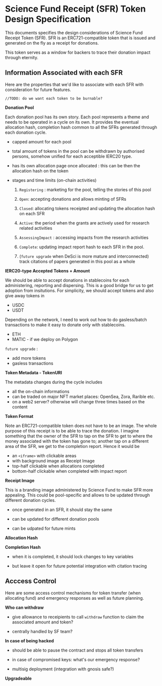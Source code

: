 # Science Fund Receipt (SFR) Token Design Specification

This documents specifies the design considerations of Science Fund Receipt Token (SFR). SFR is an ERC721-compatible token that is issued and generated on the fly as a receipt for donations. 

This token serves as a window for backers to trace their donation impact through eternity.



## **Information Associated with each SFR**



Here are the properties that we'd like to associate with each SFR with consideration for future features.

```
//TODO: do we want each token to be burnable?
```
**Donation Pool**

Each donation pool has its own story. Each pool represents a theme and needs to be operated in a cycle on its own. It provides the eventual allocation hash, completion hash common to all the SFRs generated through each donation cycle. 

- capped amount for each pool


- total amount of tokens in the pool can be withdrawn by authorised persons, somehow unified for each acceptible IERC20 type.

- has its own allocation page once allocated : this can be then the allocation hash on the token

    
- stages and time limits (on-chain activities) 

    1.  `Registering` : marketing for the pool, telling the stories of this pool 
    
    2.  `Open`: accepting donations and allows minting of SFRs
    
    3. `Closed`: allocating tokens receipted and updating the allocation hash on each SFR 

    4. `Active`: the period when the grants are actively used for research related activities

    5. `AssessingImpact` : accessing impacts from the research activities 
    
    6. `Complete`: updating impact report hash to each SFR in the pool.  

    7. (`future upgrade` when DeSci is more mature and interconnected) track citations of papers generated in this pool as a whole 


**IERC20-type Accepted Tokens +  Amount**

We should be able to accept donations in stablecoins for each administering, reporting and dispersing. This is a good bridge for us to get adoption from insitutions. 
For simplicity, we should accept tokens and also give away tokens in 

- USDC
- USDT

Depending on the network, I need to work out how to do gasless/batch transactions to make it easy to donate only with stablecoins.

- ETH
- MATIC - if we deploy on Polygon

`future upgrade` : 
 - add more tokens 
 - gasless transactions

**Token Metadata - TokenURI**

The metadata changes during the cycle includes

- all the on-chain informations
- can be traded on major NFT market places: OpenSea, Zora, Rarible etc.
- on a web2 server? otherwise will change three times based on the content


**Token Format**

Note an ERC721-compatible token does not have to be an image. The whole purpose of this receipt is to be able to trace the donation. I imagine something that the owner of the SFR to tap on the SFR to get to where the money associated with the token has gone to; another tap on a different area of the SFR, we get to the completion report. Hence it would be 

- an `<iframe>` with clickable areas
- with background image as Receipt Image
- top-half clickable when allocations completed
- bottom-half clickable when completed with impact report


**Receipt Image**

This is a branding image administered by Science Fund to make SFR more appealing. This could be pool-specific and allows to be updated through different donation cycles.


 - once generated in an SFR, it should stay the same
   
 - can be updated for different donation pools
    
 - can be udpated for future mints

**Allocation Hash**



**Completion Hash**

- when it is completed, it should lock changes to key variables

- but leave it open for future potential integration with citation tracing




## **Acccess Control**

Here are some access control mechanisms for token transfer (when allocating fund) and emergency responses as well as future planning.

**Who can withdraw**

- give allowance to receipients to call `withdraw` function to claim the associated amount and token?

- centrally handled by SF team?


**In case of being hacked**


- should be able to pause the contract and stops all token transfers

- in case of compromised keys: what's our emergency response?

- multisig deployment (integration with gnosis safe?)


**Upgradeable**

